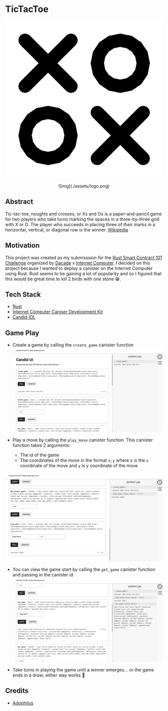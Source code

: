 # TicTacToe

![img](./assets/logo.png)

<p align="center">
![img](./assets/logo.png)
</p>

## Abstract
Tic-tac-toe, noughts and crosses, or Xs and Os is a paper-and-pencil game for two players who take turns marking the spaces in a three-by-three grid with X or O. The player who succeeds in placing three of their marks in a horizontal, vertical, or diagonal row is the winner. [Wikipedia](https://en.wikipedia.org/wiki/Tic-tac-toe)

## Motivation
This project was created as my submisssion for the [Rust Smart Contract 101 Challenge](https://dacade.org/communities/icp/challenges/c04ec537-c4a7-4681-9c62-2b7571d55a5e) organized by [Dacade](https://dacade.org) x [Internet Computer](https://internetcomputer.org).
I decided on this project because I wanted to deploy a canister on the Internet Computer using Rust. Rust seems to be gaining a lot of popularity and so I figured that this would be great time to kill 2 birds with one stone 😁.

## Tech Stack
- [Rust](https://www.rust-lang.org)
- [Internet Computer Caniser Development Kit](https://docs.rs/ic-cdk/latest/ic_cdk/)
- [Candid IDL](https://github.com/dfinity/candid)

## Game Play
- Create a game by calling the `create_game` canister function
![img](./assets/screenshot-1.png)

- Play a move by calling the `play_move` canister function.
  This canister function takes 2 arguments:
  - The id of the game
  - The coordinates of the move in the format `x,y` where x is the `x` coordinate of the move and `y` is y coordinate of the move

![img](./assets/screenshot-2.png)

- You can view the game start by calling the `get_game` canister function and passing in the canister id
![img](./assets/screenshot-3.png)

- Take turns in playing the game until a winner emerges... or the game ends in a draw; either way works 🤷

## Credits
- [Adophilus](https://github.com/Adophilus)
